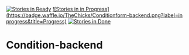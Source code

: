 [![Stories in Ready](https://badge.waffle.io/TheChicks/Conditionform-backend.png?label=ready&title=Ready)](https://waffle.io/TheChicks/Conditionform-backend)
[![Stories in in Progress](https://badge.waffle.io/TheChicks/Conditionform-backend.png?label=in progress&title=Progress)](https://waffle.io/TheChicks/Conditionform-backend)
[![Stories in Done](https://badge.waffle.io/TheChicks/Conditionform-backend.png?label=done&title=Done)](https://waffle.io/TheChicks/Conditionform-backend)
# Condition-backend
